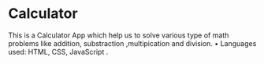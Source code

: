 # Calculator
 This is a Calculator App which help us to solve various type 
of math problems like addition, substraction ,multipication 
and division.
• Languages used: HTML, CSS, JavaScript .
